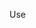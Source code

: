 Use

<?php
require 'vendor/autoload.php';
use IntecHost\Encoder;

// Encoder Function
function intechost_encode($text) {
    return Encoder::encode($text);
}

// Decoder Function
function intechost_decode($text) {
    return Encoder::decode($text);
}

// Execution
$sagar = intechost_encode("Hello Bro");
$decoder = intechost_decode($sagar);
echo "Encode: $sagar and Decode: $decoder";
